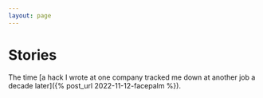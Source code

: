 ```yaml
---
layout: page
---
```


# Stories

The time [a hack I wrote at one company tracked me down at another job a decade later]({% post_url 2022-11-12-facepalm %}).